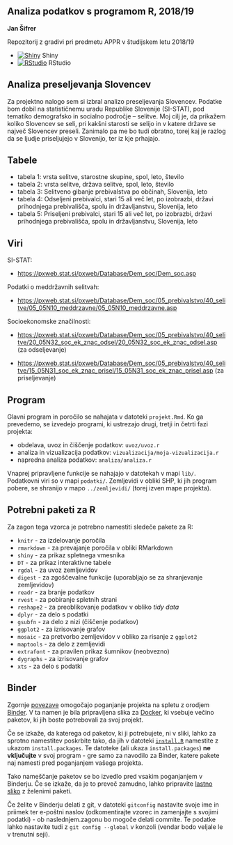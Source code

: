 ## Analiza podatkov s programom R, 2018/19

**Jan Šifrer**

Repozitorij z gradivi pri predmetu APPR v študijskem letu 2018/19

* [![Shiny](http://mybinder.org/badge.svg)](http://beta.mybinder.org/v2/gh/JanSifrer/APPR-2018-19/master?urlpath=shiny/APPR-2018-19/projekt.Rmd) Shiny
* [![RStudio](http://mybinder.org/badge.svg)](http://beta.mybinder.org/v2/gh/JanSifrer/APPR-2018-19/master?urlpath=rstudio) RStudio

## Analiza preseljevanja Slovencev

Za projektno nalogo sem si izbral analizo preseljevanja Slovencev. Podatke bom dobil na statističnemu uradu Republike Slovenije (SI-STAT), pod tematiko demografsko in socialno področje – selitve. Moj cilj je, da prikažem koliko Slovencev se seli, pri kakšni starosti se selijo in v katere države se največ Slovencev preseli. Zanimalo pa me bo tudi obratno, torej kaj je razlog da se ljudje priseljujejo v Slovenijo, ter iz kje prhajajo.

## Tabele
* tabela 1: vrsta selitve, starostne skupine, spol, leto, število
* tabela 2: vrsta selitve, država selitve, spol, leto, število
* tabela 3: Selitveno gibanje prebivalstva po občinah, Slovenija, leto
* tabela 4: Odseljeni prebivalci, stari 15 ali več let, po izobrazbi, državi prihodnjega prebivališča, spolu in državljanstvu, Slovenija, leto
* tabela 5: Priseljeni prebivalci, stari 15 ali več let, po izobrazbi, državi prihodnjega prebivališča, spolu in državljanstvu, Slovenija, leto


## Viri
SI-STAT:

* https://pxweb.stat.si/pxweb/Database/Dem_soc/Dem_soc.asp

Podatki o meddržavnih selitvah:

* https://pxweb.stat.si/pxweb/Database/Dem_soc/05_prebivalstvo/40_selitve/05_05N10_meddrzavne/05_05N10_meddrzavne.asp

Socioekonomske značilnosti:

* https://pxweb.stat.si/pxweb/Database/Dem_soc/05_prebivalstvo/40_selitve/20_05N32_soc_ek_znac_odsel/20_05N32_soc_ek_znac_odsel.asp (za odseljevanje)

* https://pxweb.stat.si/pxweb/Database/Dem_soc/05_prebivalstvo/40_selitve/15_05N31_soc_ek_znac_prisel/15_05N31_soc_ek_znac_prisel.asp (za priseljevanje)


## Program

Glavni program in poročilo se nahajata v datoteki `projekt.Rmd`.
Ko ga prevedemo, se izvedejo programi, ki ustrezajo drugi, tretji in četrti fazi projekta:

* obdelava, uvoz in čiščenje podatkov: `uvoz/uvoz.r`
* analiza in vizualizacija podatkov: `vizualizacija/moja-vizualizacija.r`
* napredna analiza podatkov: `analiza/analiza.r`

Vnaprej pripravljene funkcije se nahajajo v datotekah v mapi `lib/`.
Podatkovni viri so v mapi `podatki/`.
Zemljevidi v obliki SHP, ki jih program pobere,
se shranijo v mapo `../zemljevidi/` (torej izven mape projekta).

## Potrebni paketi za R

Za zagon tega vzorca je potrebno namestiti sledeče pakete za R:

* `knitr` - za izdelovanje poročila
* `rmarkdown` - za prevajanje poročila v obliki RMarkdown
* `shiny` - za prikaz spletnega vmesnika
* `DT` - za prikaz interaktivne tabele
* `rgdal` - za uvoz zemljevidov
* `digest` - za zgoščevalne funkcije (uporabljajo se za shranjevanje zemljevidov)
* `readr` - za branje podatkov
* `rvest` - za pobiranje spletnih strani
* `reshape2` - za preoblikovanje podatkov v obliko *tidy data*
* `dplyr` - za delo s podatki
* `gsubfn` - za delo z nizi (čiščenje podatkov)
* `ggplot2` - za izrisovanje grafov
* `mosaic` - za pretvorbo zemljevidov v obliko za risanje z `ggplot2`
* `maptools` - za delo z zemljevidi
* `extrafont` - za pravilen prikaz šumnikov (neobvezno)
* `dygraphs` - za izrisovanje grafov
* `xts` - za delo s podatki

## Binder

Zgornje [povezave](#analiza-podatkov-s-programom-r-201819)
omogočajo poganjanje projekta na spletu z orodjem [Binder](https://mybinder.org/).
V ta namen je bila pripravljena slika za [Docker](https://www.docker.com/),
ki vsebuje večino paketov, ki jih boste potrebovali za svoj projekt.

Če se izkaže, da katerega od paketov, ki ji potrebujete, ni v sliki,
lahko za sprotno namestitev poskrbite tako,
da jih v datoteki [`install.R`](install.R) namestite z ukazom `install.packages`.
Te datoteke (ali ukaza `install.packages`) **ne vključujte** v svoj program -
gre samo za navodilo za Binder, katere pakete naj namesti pred poganjanjem vašega projekta.

Tako nameščanje paketov se bo izvedlo pred vsakim poganjanjem v Binderju.
Če se izkaže, da je to preveč zamudno,
lahko pripravite [lastno sliko](https://github.com/jaanos/APPR-docker) z želenimi paketi.

Če želite v Binderju delati z git,
v datoteki `gitconfig` nastavite svoje ime in priimek ter e-poštni naslov
(odkomentirajte vzorec in zamenjajte s svojimi podatki) -
ob naslednjem.zagonu bo mogoče delati commite.
Te podatke lahko nastavite tudi z `git config --global` v konzoli
(vendar bodo veljale le v trenutni seji).
